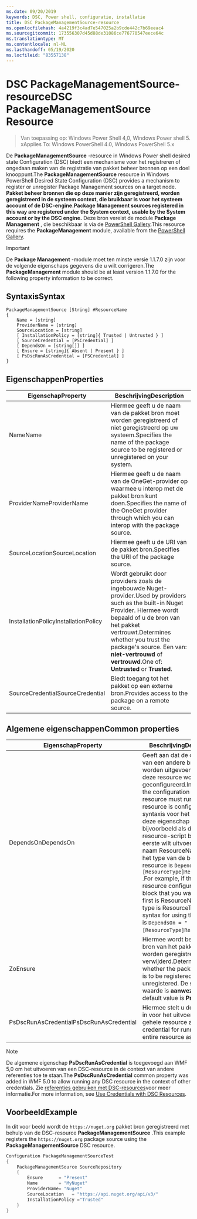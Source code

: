```yaml
---
ms.date: 09/20/2019
keywords: DSC, Power shell, configuratie, installatie
title: DSC PackageManagementSource-resource
ms.openlocfilehash: 4a4219f3c4ad7e547025a2b9cde442c7b69eeac4
ms.sourcegitcommit: 173556307d45d88de31086ce776770547eece64c
ms.translationtype: MT
ms.contentlocale: nl-NL
ms.lasthandoff: 05/19/2020
ms.locfileid: "83557138"
---
```

# <a name="dsc-packagemanagementsource-resource"></a><span data-ttu-id="dcd31-103">DSC PackageManagementSource-resource</span><span class="sxs-lookup"><span data-stu-id="dcd31-103">DSC PackageManagementSource Resource</span></span>

> <span data-ttu-id="dcd31-104">Van toepassing op: Windows Power Shell 4,0, Windows Power shell 5. x</span><span class="sxs-lookup"><span data-stu-id="dcd31-104">Applies To: Windows PowerShell 4.0, Windows PowerShell 5.x</span></span>

<span data-ttu-id="dcd31-105">De **PackageManagementSource** -resource in Windows Power shell desired state Configuration (DSC) biedt een mechanisme voor het registreren of ongedaan maken van de registratie van pakket beheer bronnen op een doel knooppunt.</span><span class="sxs-lookup"><span data-stu-id="dcd31-105">The **PackageManagementSource** resource in Windows PowerShell Desired State Configuration (DSC) provides a mechanism to register or unregister Package Management sources on a target node.</span></span>
<span data-ttu-id="dcd31-106">**Pakket beheer bronnen die op deze manier zijn geregistreerd, worden geregistreerd in de systeem context, die bruikbaar is voor het systeem account of de DSC-engine.**</span><span class="sxs-lookup"><span data-stu-id="dcd31-106">**Package Management sources registered in this way are registered under the System context, usable by the System account or by the DSC engine.**</span></span> <span data-ttu-id="dcd31-107">Deze bron vereist de module **Package Management** , die beschikbaar is via de [PowerShell Gallery](https://PowerShellGallery.com).</span><span class="sxs-lookup"><span data-stu-id="dcd31-107">This resource requires the **PackageManagement** module, available from the [PowerShell Gallery](https://PowerShellGallery.com).</span></span>

> [!IMPORTANT]
> <span data-ttu-id="dcd31-108">De **Package Management** -module moet ten minste versie 1.1.7.0 zijn voor de volgende eigenschaps gegevens die u wilt corrigeren.</span><span class="sxs-lookup"><span data-stu-id="dcd31-108">The **PackageManagement** module should be at least version 1.1.7.0 for the following property information to be correct.</span></span>

## <a name="syntax"></a><span data-ttu-id="dcd31-109">Syntaxis</span><span class="sxs-lookup"><span data-stu-id="dcd31-109">Syntax</span></span>

```Syntax
PackageManagementSource [String] #ResourceName
{
    Name = [string]
    ProviderName = [string]
    SourceLocation = [string]
    [ InstallationPolicy = [string]{ Trusted | Untrusted } ]
    [ SourceCredential = [PSCredential] ]
    [ DependsOn = [string[]] ]
    [ Ensure = [string]{ Absent | Present } ]
    [ PsDscRunAsCredential = [PSCredential] ]
}
```

## <a name="properties"></a><span data-ttu-id="dcd31-110">Eigenschappen</span><span class="sxs-lookup"><span data-stu-id="dcd31-110">Properties</span></span>

|<span data-ttu-id="dcd31-111">Eigenschap</span><span class="sxs-lookup"><span data-stu-id="dcd31-111">Property</span></span> |<span data-ttu-id="dcd31-112">Beschrijving</span><span class="sxs-lookup"><span data-stu-id="dcd31-112">Description</span></span> |
|---|---|
|<span data-ttu-id="dcd31-113">Name</span><span class="sxs-lookup"><span data-stu-id="dcd31-113">Name</span></span> |<span data-ttu-id="dcd31-114">Hiermee geeft u de naam van de pakket bron moet worden geregistreerd of niet geregistreerd op uw systeem.</span><span class="sxs-lookup"><span data-stu-id="dcd31-114">Specifies the name of the package source to be registered or unregistered on your system.</span></span> |
|<span data-ttu-id="dcd31-115">ProviderName</span><span class="sxs-lookup"><span data-stu-id="dcd31-115">ProviderName</span></span> |<span data-ttu-id="dcd31-116">Hiermee geeft u de naam van de OneGet-provider op waarmee u interop met de pakket bron kunt doen.</span><span class="sxs-lookup"><span data-stu-id="dcd31-116">Specifies the name of the OneGet provider through which you can interop with the package source.</span></span> |
|<span data-ttu-id="dcd31-117">SourceLocation</span><span class="sxs-lookup"><span data-stu-id="dcd31-117">SourceLocation</span></span> |<span data-ttu-id="dcd31-118">Hiermee geeft u de URI van de pakket bron.</span><span class="sxs-lookup"><span data-stu-id="dcd31-118">Specifies the URI of the package source.</span></span> |
|<span data-ttu-id="dcd31-119">InstallationPolicy</span><span class="sxs-lookup"><span data-stu-id="dcd31-119">InstallationPolicy</span></span> |<span data-ttu-id="dcd31-120">Wordt gebruikt door providers zoals de ingebouwde Nuget-provider.</span><span class="sxs-lookup"><span data-stu-id="dcd31-120">Used by providers such as the built-in Nuget Provider.</span></span> <span data-ttu-id="dcd31-121">Hiermee wordt bepaald of u de bron van het pakket vertrouwt.</span><span class="sxs-lookup"><span data-stu-id="dcd31-121">Determines whether you trust the package's source.</span></span> <span data-ttu-id="dcd31-122">Een van: **niet-vertrouwd** of **vertrouwd**.</span><span class="sxs-lookup"><span data-stu-id="dcd31-122">One of: **Untrusted** or **Trusted**.</span></span> |
|<span data-ttu-id="dcd31-123">SourceCredential</span><span class="sxs-lookup"><span data-stu-id="dcd31-123">SourceCredential</span></span> |<span data-ttu-id="dcd31-124">Biedt toegang tot het pakket op een externe bron.</span><span class="sxs-lookup"><span data-stu-id="dcd31-124">Provides access to the package on a remote source.</span></span> |

## <a name="common-properties"></a><span data-ttu-id="dcd31-125">Algemene eigenschappen</span><span class="sxs-lookup"><span data-stu-id="dcd31-125">Common properties</span></span>

|<span data-ttu-id="dcd31-126">Eigenschap</span><span class="sxs-lookup"><span data-stu-id="dcd31-126">Property</span></span> |<span data-ttu-id="dcd31-127">Beschrijving</span><span class="sxs-lookup"><span data-stu-id="dcd31-127">Description</span></span> |
|---|---|
|<span data-ttu-id="dcd31-128">DependsOn</span><span class="sxs-lookup"><span data-stu-id="dcd31-128">DependsOn</span></span> |<span data-ttu-id="dcd31-129">Geeft aan dat de configuratie van een andere bron moet worden uitgevoerd voordat deze resource wordt geconfigureerd.</span><span class="sxs-lookup"><span data-stu-id="dcd31-129">Indicates that the configuration of another resource must run before this resource is configured.</span></span> <span data-ttu-id="dcd31-130">De syntaxis voor het gebruik van deze eigenschap is bijvoorbeeld als de ID van het resource-script blok dat u als eerste wilt uitvoeren, de naam ResourceName is en het type van de bron resource is `DependsOn = "[ResourceType]ResourceName"` .</span><span class="sxs-lookup"><span data-stu-id="dcd31-130">For example, if the ID of the resource configuration script block that you want to run first is ResourceName and its type is ResourceType, the syntax for using this property is `DependsOn = "[ResourceType]ResourceName"`.</span></span> |
|<span data-ttu-id="dcd31-131">Zo</span><span class="sxs-lookup"><span data-stu-id="dcd31-131">Ensure</span></span> |<span data-ttu-id="dcd31-132">Hiermee wordt bepaald of de bron van het pakket moet worden geregistreerd of verwijderd.</span><span class="sxs-lookup"><span data-stu-id="dcd31-132">Determines whether the package source is to be registered or unregistered.</span></span> <span data-ttu-id="dcd31-133">De standaard waarde is **aanwezig**.</span><span class="sxs-lookup"><span data-stu-id="dcd31-133">The default value is **Present**.</span></span> |
|<span data-ttu-id="dcd31-134">PsDscRunAsCredential</span><span class="sxs-lookup"><span data-stu-id="dcd31-134">PsDscRunAsCredential</span></span> |<span data-ttu-id="dcd31-135">Hiermee stelt u de referentie in voor het uitvoeren van de gehele resource als.</span><span class="sxs-lookup"><span data-stu-id="dcd31-135">Sets the credential for running the entire resource as.</span></span> |

> [!NOTE]
> <span data-ttu-id="dcd31-136">De algemene eigenschap **PsDscRunAsCredential** is toegevoegd aan WMF 5,0 om het uitvoeren van een DSC-resource in de context van andere referenties toe te staan.</span><span class="sxs-lookup"><span data-stu-id="dcd31-136">The **PsDscRunAsCredential** common property was added in WMF 5.0 to allow running any DSC resource in the context of other credentials.</span></span> <span data-ttu-id="dcd31-137">Zie [referenties gebruiken met DSC-resources](../../../configurations/runasuser.md)voor meer informatie.</span><span class="sxs-lookup"><span data-stu-id="dcd31-137">For more information, see [Use Credentials with DSC Resources](../../../configurations/runasuser.md).</span></span>

## <a name="example"></a><span data-ttu-id="dcd31-138">Voorbeeld</span><span class="sxs-lookup"><span data-stu-id="dcd31-138">Example</span></span>

<span data-ttu-id="dcd31-139">In dit voor beeld wordt de `https://nuget.org` pakket bron geregistreerd met behulp van de DSC-resource **PackageManagementSource** .</span><span class="sxs-lookup"><span data-stu-id="dcd31-139">This example registers the `https://nuget.org` package source using the **PackageManagementSource** DSC resource.</span></span>

```powershell
Configuration PackageManagementSourceTest
{
    PackageManagementSource SourceRepository
    {
        Ensure      = "Present"
        Name        = "MyNuget"
        ProviderName= "Nuget"
        SourceLocation   = "https://api.nuget.org/api/v3/"
        InstallationPolicy ="Trusted"
    }
}
```
